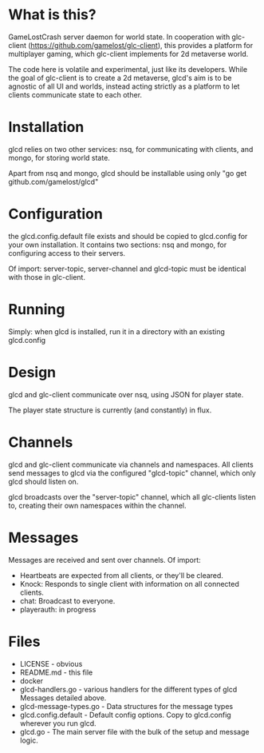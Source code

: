 What is this?
====

GameLostCrash server daemon for world state. In cooperation with glc-client (https://github.com/gamelost/glc-client), this provides a platform for multiplayer gaming, which glc-client implements for 2d metaverse world.

The code here is volatile and experimental, just like its developers. While the goal of glc-client is to create a 2d metaverse, glcd's aim is to be agnostic of all UI and worlds, instead acting strictly as a platform to let clients communicate state to each other.

Installation
====
glcd relies on two other services: nsq, for communicating with clients, and mongo, for storing world state.

Apart from nsq and mongo, glcd should be installable using only "go get github.com/gamelost/glcd"

Configuration
====
the glcd.config.default file exists and should be copied to glcd.config for your own installation. It contains two sections: nsq and mongo, for configuring access to their servers.

Of import: server-topic, server-channel and glcd-topic must be identical with those in glc-client.

Running
====
Simply: when glcd is installed, run it in a directory with an existing glcd.config

Design
====

glcd and glc-client communicate over nsq, using JSON for player state.

The player state structure is currently (and constantly) in flux.

Channels
====
glcd and glc-client communicate via channels and namespaces. All clients send messages to glcd via the configured "glcd-topic" channel, which only glcd should listen on.

glcd broadcasts over the "server-topic" channel, which all glc-clients listen to, creating their own namespaces within the channel.

Messages
====
Messages are received and sent over channels. Of import:

* Heartbeats are expected from all clients, or they'll be cleared.
* Knock: Responds to single client with information on all connected clients.
* chat: Broadcast to everyone.
* playerauth: in progress

Files
====
* LICENSE - obvious
* README.md - this file
* docker
* glcd-handlers.go - various handlers for the different types of glcd Messages detailed above.
* glcd-message-types.go - Data structures for the message types
* glcd.config.default - Default config options. Copy to glcd.config wherever you run glcd.
* glcd.go - The main server file with the bulk of the setup and message logic.
